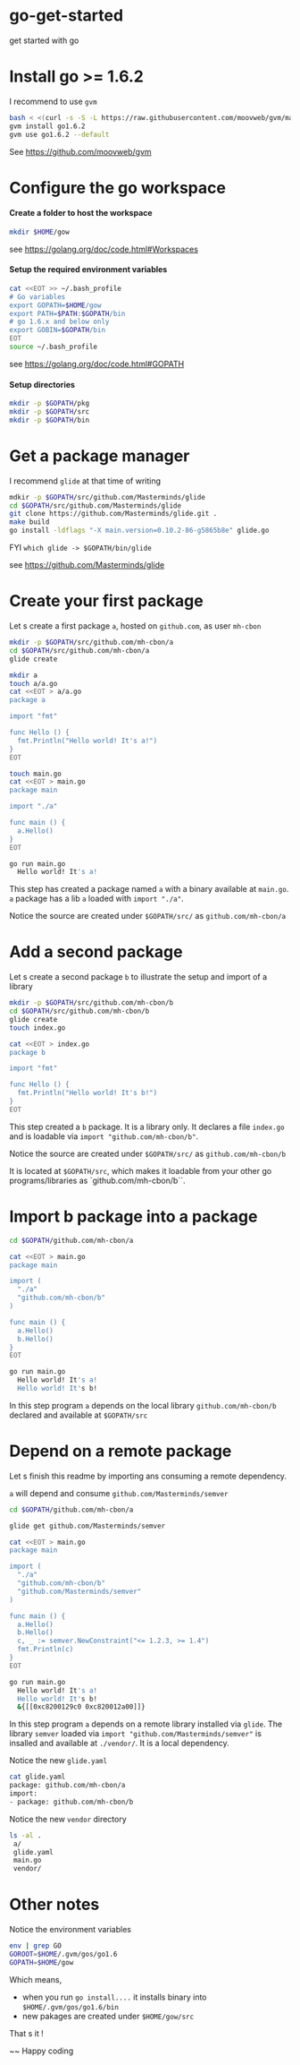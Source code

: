 # go-get-started
get started with go

# Install go >= 1.6.2

I recommend to use `gvm`

```sh
bash < <(curl -s -S -L https://raw.githubusercontent.com/moovweb/gvm/master/binscripts/gvm-installer)
gvm install go1.6.2
gvm use go1.6.2 --default
```

See https://github.com/moovweb/gvm

# Configure the go workspace

#### Create a folder to host the workspace

```sh
mkdir $HOME/gow
```

see https://golang.org/doc/code.html#Workspaces

#### Setup the required environment variables

```sh
cat <<EOT >> ~/.bash_profile
# Go variables
export GOPATH=$HOME/gow
export PATH=$PATH:$GOPATH/bin
# go 1.6.x and below only
export GOBIN=$GOPATH/bin
EOT
source ~/.bash_profile
```

see https://golang.org/doc/code.html#GOPATH

#### Setup directories

```sh
mkdir -p $GOPATH/pkg
mkdir -p $GOPATH/src
mkdir -p $GOPATH/bin
```

# Get a package manager

I recommend `glide` at that time of writing

```sh
mdkir -p $GOPATH/src/github.com/Masterminds/glide
cd $GOPATH/src/github.com/Masterminds/glide
git clone https://github.com/Masterminds/glide.git .
make build
go install -ldflags "-X main.version=0.10.2-86-g5865b8e" glide.go
```

FYI `which glide -> $GOPATH/bin/glide`

see https://github.com/Masterminds/glide

# Create your first package

Let s create a first package `a`, hosted on `github.com`, as user `mh-cbon`

```sh
mkdir -p $GOPATH/src/github.com/mh-cbon/a
cd $GOPATH/src/github.com/mh-cbon/a
glide create

mkdir a
touch a/a.go
cat <<EOT > a/a.go
package a

import "fmt"

func Hello () {
  fmt.Println("Hello world! It's a!")
}
EOT

touch main.go
cat <<EOT > main.go
package main

import "./a"

func main () {
  a.Hello()
}
EOT

go run main.go
  Hello world! It's a!
```

This step has created a package named `a` with a binary available at `main.go`.
`a` package has a lib `a` loaded with `import "./a"`.

Notice the source are created under `$GOPATH/src/` as `github.com/mh-cbon/a`

# Add a second package

Let s create a second package `b` to illustrate the setup and import of a library

```sh
mkdir -p $GOPATH/src/github.com/mh-cbon/b
cd $GOPATH/src/github.com/mh-cbon/b
glide create
touch index.go

cat <<EOT > index.go
package b

import "fmt"

func Hello () {
  fmt.Println("Hello world! It's b!")
}
EOT
```

This step created a `b` package. It is a library only. It declares a file `index.go` and is loadable via `import "github.com/mh-cbon/b"`.

Notice the source are created under `$GOPATH/src/` as `github.com/mh-cbon/b`

It is located at `$GOPATH/src`, which makes it loadable from your other go programs/libraries as `github.com/mh-cbon/b``.

# Import b package into a package

```sh
cd $GOPATH/github.com/mh-cbon/a

cat <<EOT > main.go
package main

import (
  "./a"
  "github.com/mh-cbon/b"
)

func main () {
  a.Hello()
  b.Hello()
}
EOT

go run main.go
  Hello world! It's a!
  Hello world! It's b!
```

In this step program `a` depends on the local library `github.com/mh-cbon/b` declared and available at `$GOPATH/src`

# Depend on a remote package

Let s finish this readme by importing ans consuming a remote dependency. 

`a` will depend and consume `github.com/Masterminds/semver`

```sh
cd $GOPATH/github.com/mh-cbon/a

glide get github.com/Masterminds/semver

cat <<EOT > main.go
package main

import (
  "./a"
  "github.com/mh-cbon/b"
  "github.com/Masterminds/semver"
)

func main () {
  a.Hello()
  b.Hello()
  c, _ := semver.NewConstraint("<= 1.2.3, >= 1.4")
  fmt.Println(c)
}
EOT

go run main.go
  Hello world! It's a!
  Hello world! It's b!
  &{[[0xc8200129c0 0xc820012a00]]}
```

In this step program `a` depends on a remote library installed via `glide`.
The library `semver` loaded via `import "github.com/Masterminds/semver"` is insalled and available at `./vendor/`.
It is a local dependency.

Notice the new `glide.yaml`

```sh
cat glide.yaml 
package: github.com/mh-cbon/a
import:
- package: github.com/mh-cbon/b
```

Notice the new `vendor` directory

```sh
ls -al .
 a/
 glide.yaml
 main.go
 vendor/
```

# Other notes

Notice the environment variables
```sh
env | grep GO
GOROOT=$HOME/.gvm/gos/go1.6
GOPATH=$HOME/gow
```

Which means,
- when you run `go install....` it installs binary into `$HOME/.gvm/gos/go1.6/bin`
- new pakages are created under `$HOME/gow/src`


That s it ! 

~~ Happy coding
